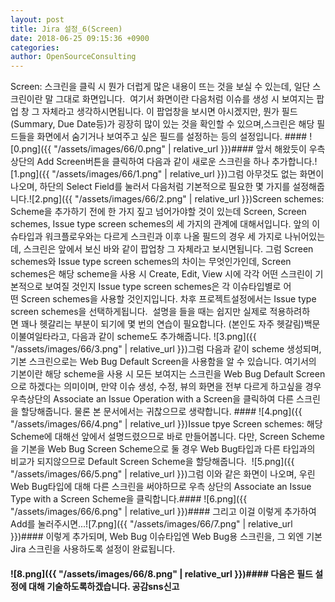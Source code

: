 ```yaml
---
layout: post
title: Jira 설정_6(Screen)
date: 2018-06-25 09:15:36 +0900
categories: 
author: OpenSourceConsulting
---
```


Screen: 스크린을 클릭 시 뭔가 더럽게 많은 내용이 뜨는 것을 보실 수 있는데, 일단 스크린이란 말 그대로 화면입니다.  여기서 화면이란 다음처럼 이슈를 생성 시 보여지는 팝업 창 그 자체라고 생각하시면됩니다. 이 팝업창을 보시면 아시겠지만, 뭔가 필드(Summary, Due Date등)가 굉장히 많이 있는 것을 확인할 수 있으며,스크린은 해당 필드들을 화면에서 숨기거나 보여주고 싶은 필드를 설정하는 등의 설정입니다. #### ![0.png]({{ "/assets/images/66/0.png" | relative_url }})#### 앞서 해왔듯이 우측 상단의 Add Screen버튼을 클릭하여 다음과 같이 새로운 스크린을 하나 추가합니다.![1.png]({{ "/assets/images/66/1.png" | relative_url }})그럼 아무것도 없는 화면이 나오며, 하단의 Select Field를 눌러서 다음처럼 기본적으로 필요한 몇 가지를 설정해줍니다.![2.png]({{ "/assets/images/66/2.png" | relative_url }})Screen schemes: Scheme을 추가하기 전에 한 가지 짚고 넘어가야할 것이 있는데 Screen, Screen schemes, Issue type screen schemes의 세 가지의 관계에 대해서입니다. 앞의 이슈타입과 워크플로우와는 다르게 스크린과 이후 나올 필드의 경우 세 가지로 나뉘어있는데, 스크린은 앞에서 보신 바와 같이 팝업창 그 자체라고 보시면됩니다. 그럼 Screen schemes와 Issue type screen schemes의 차이는 무엇인가인데, Screen schemes은 해당 scheme을 사용 시 Create, Edit, View 시에 각각 어떤 스크린이 기본적으로 보여질 것인지 Issue type screen schemes은 각 이슈타입별로 어떤 Screen schemes을 사용할 것인지입니다. 차후 프로젝트설정에서는 Issue type screen schemes을 선택하게됩니다.  설명을 들을 때는 쉽지만 실제로 적용하려하면 꽤나 헷갈리는 부분이 되기에 몇 번의 연습이 필요합니다. (본인도 자주 헷갈림)백문이불여일타라고, 다음과 같이 scheme도 추가해줍니다. ![3.png]({{ "/assets/images/66/3.png" | relative_url }})그럼 다음과 같이 scheme 생성되며, 기본 스크린으로는 Web Bug Default Screen을 사용함을 알 수 있습니다. 여기서의 기본이란 해당 scheme을 사용 시 모든 보여지는 스크린을 Web Bug Default Screen으로 하겠다는 의미이며, 만약 이슈 생성, 수정, 뷰의 화면을 전부 다르게 하고싶을 경우 우측상단의 Associate an Issue Operation with a Screen을 클릭하여 다른 스크린을 할당해줍니다. 물론 본 문서에서는 귀찮으므로 생략합니다. #### ![4.png]({{ "/assets/images/66/4.png" | relative_url }})Issue tpye Screen schemes: 해당 Scheme에 대해선 앞에서 설명드렸으므로 바로 만들어봅니다. 다만, Screen Scheme을 기본을 Web Bug Screen Scheme으로 둘 경우 Web Bug타입과 다른 타입과의 비교가 되지않으므로 Default Screen Scheme을 할당해줍니다.  ![5.png]({{ "/assets/images/66/5.png" | relative_url }})그럼 이와 같은 화면이 나오며, 우린 Web Bug타입에 대해 다른 스크린을 써야하므로 우측 상단의 Associate an Issue Type with a Screen Scheme을 클릭합니다.#### ![6.png]({{ "/assets/images/66/6.png" | relative_url }})#### 그리고 이걸 이렇게 추가하여 Add를 눌러주시면...![7.png]({{ "/assets/images/66/7.png" | relative_url }})#### 이렇게 추가되며, Web Bug 이슈타입엔 Web Bug용 스크린을, 그 외엔 기본 Jira 스크린을 사용하도록 설정이 완료됩니다. 

#### ![8.png]({{ "/assets/images/66/8.png" | relative_url }})#### 다음은 필드 설정에 대해 기술하도록하겠습니다. 공감sns신고



